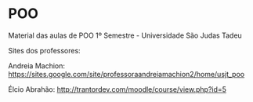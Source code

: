 # POO
Material das aulas de POO 1º Semestre - Universidade São Judas Tadeu

Sites dos professores:

Andreia Machion:
https://sites.google.com/site/professoraandreiamachion2/home/usjt_poo

Élcio Abrahão:
http://trantordev.com/moodle/course/view.php?id=5
